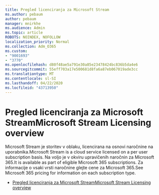 ```yaml
---
title: Pregled licenciranja za Microsoft Stream
ms.author: pebaum
author: pebaum
manager: mnirkhe
ms.audience: Admin
ms.topic: article
ROBOTS: NOINDEX, NOFOLLOW
localization_priority: Normal
ms.collection: Adm_O365
ms.custom:
- "9001693"
- "3770"
ms.openlocfilehash: d80f48ae5a791e30a85e23478424bc836b5da4e6
ms.sourcegitcommit: 55eff703a17e500681d8fa6a87eb067019ade3cc
ms.translationtype: MT
ms.contentlocale: sl-SI
ms.lasthandoff: 04/22/2020
ms.locfileid: "43713950"
---
```

# <a name="microsoft-stream-licensing-overview"></a><span data-ttu-id="46c27-102">Pregled licenciranja za Microsoft Stream</span><span class="sxs-lookup"><span data-stu-id="46c27-102">Microsoft Stream Licensing overview</span></span>

<span data-ttu-id="46c27-103">Microsoft Stream je storitev v oblaku, licencirana na osnovi naročnine na uporabnika.</span><span class="sxs-lookup"><span data-stu-id="46c27-103">Microsoft Stream is a cloud service licensed on a per user subscription basis.</span></span> <span data-ttu-id="46c27-104">Na voljo je v okviru upravičenih naročnin za Microsoft 365.</span><span class="sxs-lookup"><span data-stu-id="46c27-104">It is available as part of eligible Microsoft 365 subscriptions.</span></span> <span data-ttu-id="46c27-105">Za informacije o vsaki vrsti naročnine glejte cene za Microsoft 365.</span><span class="sxs-lookup"><span data-stu-id="46c27-105">See Microsoft 365 pricing for information on each subscription type.</span></span>

- [<span data-ttu-id="46c27-106">Pregled licenciranja za Microsoft Stream</span><span class="sxs-lookup"><span data-stu-id="46c27-106">Microsoft Stream Licensing overview</span></span>](https://docs.microsoft.com/stream/license-overview)